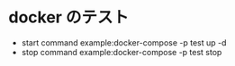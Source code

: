 # docker のテスト
- start command example:docker-compose -p test up -d
- stop command example:docker-compose -p test stop
